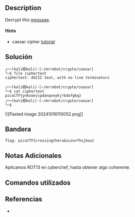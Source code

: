 ## Description
Decrypt this [message](https://jupiter.challenges.picoctf.org/static/49f31c8f17817dc2d367428c9e5ab0bc/ciphertext).

#### Hints
- caesar cipher [tutorial](https://learncryptography.com/classical-encryption/caesar-cipher)
## Solución

```shell
┌──(kali㉿kali)-[~/mrrobot/crypto/ceasar]
└─$ file ciphertext 
ciphertext: ASCII text, with no line terminators
                                                                                                                             
┌──(kali㉿kali)-[~/mrrobot/crypto/ceasar]
└─$ cat ciphertext 
picoCTF{ynkooejcpdanqxeykjrbdofgkq}                                                                                                                             
┌──(kali㉿kali)-[~/mrrobot/crypto/ceasar]
└─$ 

```

![[Pasted image 20241016110052.png]]

## Bandera
```css
flag: picoCTF{crossingtherubiconvfhsjkou}
```
## Notas Adicionales
Aplicamos ROT13 en cyberchef, hasta obtener algo coherente.
## Comandos utilizados

## Referencias
- 